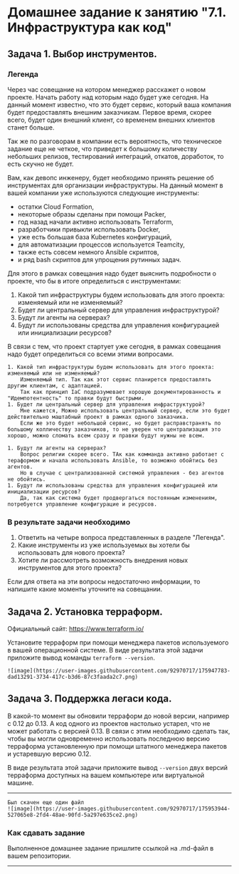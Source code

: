 # Домашнее задание к занятию "7.1. Инфраструктура как код"

## Задача 1. Выбор инструментов. 
 
### Легенда
 
Через час совещание на котором менеджер расскажет о новом проекте. Начать работу над которым надо 
будет уже сегодня. 
На данный момент известно, что это будет сервис, который ваша компания будет предоставлять внешним заказчикам.
Первое время, скорее всего, будет один внешний клиент, со временем внешних клиентов станет больше.

Так же по разговорам в компании есть вероятность, что техническое задание еще не четкое, что приведет к большому
количеству небольших релизов, тестирований интеграций, откатов, доработок, то есть скучно не будет.  
   
Вам, как девопс инженеру, будет необходимо принять решение об инструментах для организации инфраструктуры.
На данный момент в вашей компании уже используются следующие инструменты: 
- остатки Сloud Formation, 
- некоторые образы сделаны при помощи Packer,
- год назад начали активно использовать Terraform, 
- разработчики привыкли использовать Docker, 
- уже есть большая база Kubernetes конфигураций, 
- для автоматизации процессов используется Teamcity, 
- также есть совсем немного Ansible скриптов, 
- и ряд bash скриптов для упрощения рутинных задач.  

Для этого в рамках совещания надо будет выяснить подробности о проекте, что бы в итоге определиться с инструментами:

1. Какой тип инфраструктуры будем использовать для этого проекта: изменяемый или не изменяемый?
1. Будет ли центральный сервер для управления инфраструктурой?
1. Будут ли агенты на серверах?
1. Будут ли использованы средства для управления конфигурацией или инициализации ресурсов? 
 
В связи с тем, что проект стартует уже сегодня, в рамках совещания надо будет определиться со всеми этими вопросами.

```
1. Какой тип инфраструктуры будем использовать для этого проекта: изменяемый или не изменяемый?
    Изменяемый тип. Так как этот сервис планирется предоставлять другим клиентам, с адаптацией.
    Так как принцип IaC подразумевает хорошую документированность и "Идемпотентность" то правки будут быстрыми.
1. Будет ли центральный сервер для управления инфраструктурой?
    Мне кажется, Можно использовать центральный сервер, если это будет действительно маштабный проект в рамках одного заказчика.
    Если же это будет небольшой сервис, но будет расправстранять по большому колличеству заказчиков, то не уверен что централизация это хорошо, можно сломать всем сразу и правки будут нужны не всем.
       
1. Будут ли агенты на серверах?
    Вопрос религии скорее всего. ТАк как комманда активно работает с тераформом и начала использовать Ansible, то возможно обойтись без агентов.
    Но в случае с централизованной системой управления - без агентов не обойтись.
1. Будут ли использованы средства для управления конфигурацией или инициализации ресурсов? 
    Да, так как система будет продвергаться постоянным изменениям, потребуется управление конфигурацие и ресурсов.

```

### В результате задачи необходимо

1. Ответить на четыре вопроса представленных в разделе "Легенда". 
1. Какие инструменты из уже используемых вы хотели бы использовать для нового проекта? 
1. Хотите ли рассмотреть возможность внедрения новых инструментов для этого проекта? 

Если для ответа на эти вопросы недостаточно информации, то напишите какие моменты уточните на совещании.


## Задача 2. Установка терраформ. 

Официальный сайт: https://www.terraform.io/

Установите терраформ при помощи менеджера пакетов используемого в вашей операционной системе.
В виде результата этой задачи приложите вывод команды `terraform --version`.

```
![image](https://user-images.githubusercontent.com/92970717/175947783-dad13291-3734-417c-b3d6-87c3faada2c7.png)

```

## Задача 3. Поддержка легаси кода. 

В какой-то момент вы обновили терраформ до новой версии, например с 0.12 до 0.13. 
А код одного из проектов настолько устарел, что не может работать с версией 0.13. 
В связи с этим необходимо сделать так, чтобы вы могли одновременно использовать последнюю версию терраформа установленную при помощи
штатного менеджера пакетов и устаревшую версию 0.12. 

В виде результата этой задачи приложите вывод `--version` двух версий терраформа доступных на вашем компьютере 
или виртуальной машине.

---

```
Был скачен еще один файл
![image](https://user-images.githubusercontent.com/92970717/175953944-527065e8-2fd4-48ae-90fd-5a297e635ce2.png)

```

### Как cдавать задание

Выполненное домашнее задание пришлите ссылкой на .md-файл в вашем репозитории.

---

